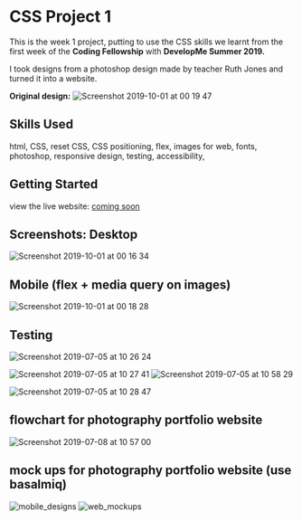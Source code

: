 

# CSS Project 1
This is the week 1 project, putting to use the CSS skills we learnt from the first week of the **Coding Fellowship** with **DevelopMe Summer 2019.**

I took designs from a photoshop design made by teacher Ruth Jones and turned it into a website.

**Original design:**
![Screenshot 2019-10-01 at 00 19 47](https://user-images.githubusercontent.com/51890290/65925362-6fda3500-e3e8-11e9-9e86-ac37fac78723.png)


## Skills Used
html, CSS, reset CSS, CSS positioning, flex, images for web, fonts, photoshop, responsive design, testing, accessibility, 

## Getting Started

view the live website: [coming soon]("")

## Screenshots: Desktop

![Screenshot 2019-10-01 at 00 16 34](https://user-images.githubusercontent.com/51890290/65925396-9b5d1f80-e3e8-11e9-8956-6bbcac5dd821.png)
## Mobile (flex + media query on images)
![Screenshot 2019-10-01 at 00 18 28](https://user-images.githubusercontent.com/51890290/65925432-c6e00a00-e3e8-11e9-8df7-3307cce21bc7.png)
## Testing

![Screenshot 2019-07-05 at 10 26 24](https://user-images.githubusercontent.com/51890290/65925501-21796600-e3e9-11e9-8cbf-fdf6c4889488.png)

![Screenshot 2019-07-05 at 10 27 41](https://user-images.githubusercontent.com/51890290/65925528-39e98080-e3e9-11e9-98a3-45ebe0174ac9.png)
![Screenshot 2019-07-05 at 10 58 29](https://user-images.githubusercontent.com/51890290/65925585-6bfae280-e3e9-11e9-9531-b531db2f6084.png)

![Screenshot 2019-07-05 at 10 28 47](https://user-images.githubusercontent.com/51890290/65925615-81700c80-e3e9-11e9-8bbd-f765450f25b6.png)


## flowchart for photography portfolio website

![Screenshot 2019-07-08 at 10 57 00](https://user-images.githubusercontent.com/51890290/65925819-40c4c300-e3ea-11e9-9d81-60eaf2d31e4b.png)

## mock ups for photography portfolio website (use basalmiq)
![mobile_designs](https://user-images.githubusercontent.com/51890290/65925989-f5f77b00-e3ea-11e9-8614-6077e03708cd.png)
![web_mockups](https://user-images.githubusercontent.com/51890290/65926162-c4cb7a80-e3eb-11e9-8bf4-e137c442f04e.png)
